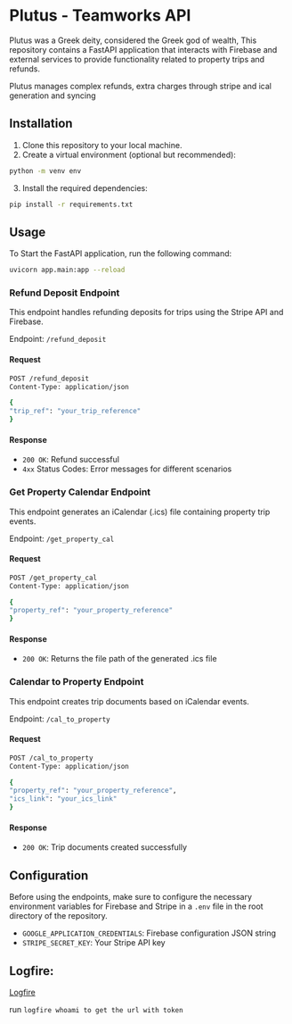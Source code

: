 # Plutus - Teamworks API

Plutus was a Greek deity, considered the Greek god of wealth, This repository contains a FastAPI application that interacts with Firebase and external services to provide functionality related to property trips and refunds.

Plutus manages complex refunds, extra charges through stripe and ical generation and syncing

## Installation

1. Clone this repository to your local machine.
2. Create a virtual environment (optional but recommended):
```bash
python -m venv env
```
3. Install the required dependencies:
```bash
pip install -r requirements.txt
```

## Usage

To Start the FastAPI application, run the following command:
```bash
uvicorn app.main:app --reload
```

### Refund Deposit Endpoint

This endpoint handles refunding deposits for trips using the Stripe API and Firebase.

Endpoint: `/refund_deposit`

#### Request

```bash
POST /refund_deposit
Content-Type: application/json

{
"trip_ref": "your_trip_reference"
}
```

#### Response

- `200 OK`: Refund successful
- `4xx` Status Codes: Error messages for different scenarios

### Get Property Calendar Endpoint

This endpoint generates an iCalendar (.ics) file containing property trip events.

Endpoint: `/get_property_cal`

#### Request

```bash
POST /get_property_cal
Content-Type: application/json

{
"property_ref": "your_property_reference"
}
```

#### Response

- `200 OK`: Returns the file path of the generated .ics file

### Calendar to Property Endpoint

This endpoint creates trip documents based on iCalendar events.

Endpoint: `/cal_to_property`

#### Request

```bash
POST /cal_to_property
Content-Type: application/json

{
"property_ref": "your_property_reference",
"ics_link": "your_ics_link"
}
```

#### Response

- `200 OK`: Trip documents created successfully

## Configuration

Before using the endpoints, make sure to configure the necessary environment variables for Firebase and Stripe in a `.env` file in the root directory of the repository.

- `GOOGLE_APPLICATION_CREDENTIALS`: Firebase configuration JSON string
- `STRIPE_SECRET_KEY`: Your Stripe API key


## Logfire:

[Logfire](https://dash.logfire.dev/anonymous/Plutus)

run `logfire whoami to get the url with token`